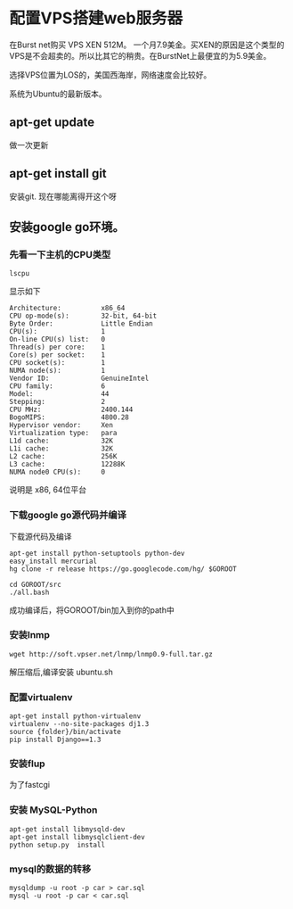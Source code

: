 # 配置VPS搭建web服务器

在Burst net购买 VPS XEN 512M。 一个月7.9美金。买XEN的原因是这个类型的VPS是不会超卖的。所以比其它的稍贵。在BurstNet上最便宜的为5.9美金。

选择VPS位置为LOS的，美国西海岸，网络速度会比较好。

系统为Ubuntu的最新版本。


## apt-get update

做一次更新


## apt-get install git

安装git. 现在哪能离得开这个呀


## 安装google go环境。


### 先看一下主机的CPU类型
	
	lscpu

显示如下

```
Architecture:          x86_64
CPU op-mode(s):        32-bit, 64-bit
Byte Order:            Little Endian
CPU(s):                1
On-line CPU(s) list:   0
Thread(s) per core:    1
Core(s) per socket:    1
CPU socket(s):         1
NUMA node(s):          1
Vendor ID:             GenuineIntel
CPU family:            6
Model:                 44
Stepping:              2
CPU MHz:               2400.144
BogoMIPS:              4800.28
Hypervisor vendor:     Xen
Virtualization type:   para
L1d cache:             32K
L1i cache:             32K
L2 cache:              256K
L3 cache:              12288K
NUMA node0 CPU(s):     0	

```

说明是 x86, 64位平台

### 下载google go源代码并编译


下载源代码及编译

	apt-get install python-setuptools python-dev
	easy_install mercurial
	hg clone -r release https://go.googlecode.com/hg/ $GOROOT

	cd GOROOT/src
	./all.bash


成功编译后，将GOROOT/bin加入到你的path中


### 安装lnmp

	wget http://soft.vpser.net/lnmp/lnmp0.9-full.tar.gz

解压缩后,编译安装
	ubuntu.sh


### 配置virtualenv

	apt-get install python-virtualenv
	virtualenv --no-site-packages dj1.3
	source {folder}/bin/activate
	pip install Django==1.3  

### 安装flup

为了fastcgi


### 安装 MySQL-Python

	apt-get install libmysqld-dev
	apt-get install libmysqlclient-dev
	python setup.py  install


### mysql的数据的转移

	mysqldump -u root -p car > car.sql
	mysql -u root -p car < car.sql



